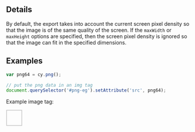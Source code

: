 ## Details

By default, the export takes into account the current screen pixel density so that the image is of the same quality of the screen.  If the `maxWidth` or `maxHeight` options are specified, then the screen pixel density is ignored so that the image can fit in the specified dimensions.


## Examples

```js
var png64 = cy.png();

// put the png data in an img tag
document.querySelector('#png-eg').setAttribute('src', png64);
```

Example image tag:

<img id="png-eg" style="border: 1px solid #ddd; min-width: 3em; min-height: 3em;"></img>
